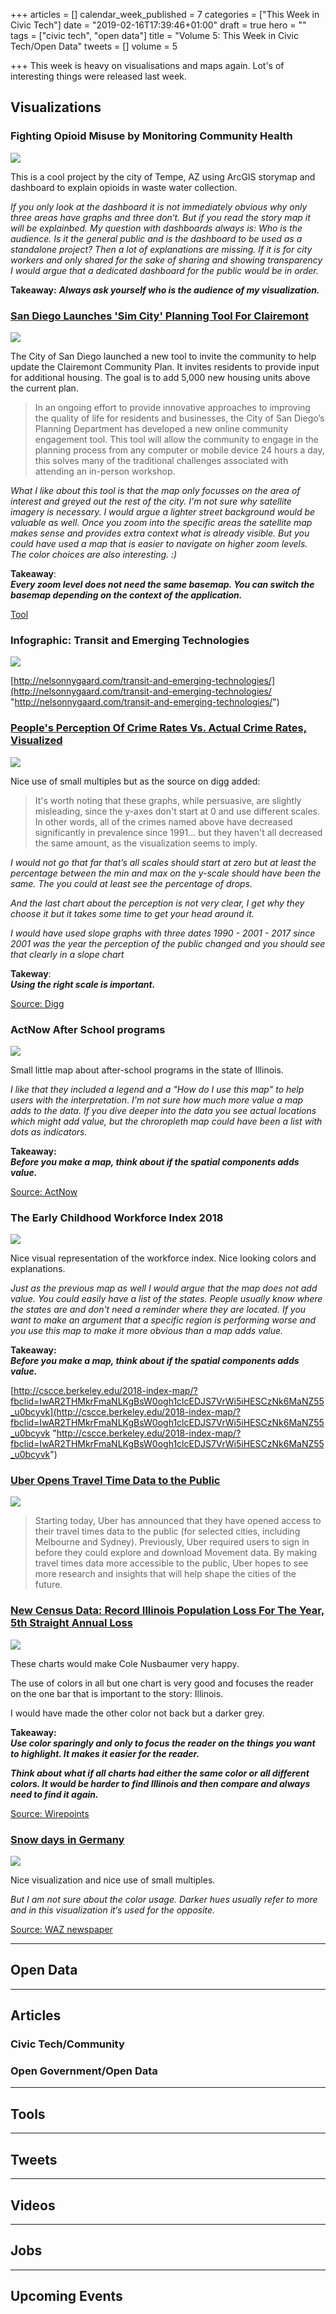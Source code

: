 +++
articles = []
calendar_week_published = 7
categories = ["This Week in Civic Tech"]
date = "2019-02-16T17:39:46+01:00"
draft = true
hero = ""
tags = ["civic tech", "open data"]
title = "Volume 5: This Week in Civic Tech/Open Data"
tweets = []
volume = 5

+++
This week is heavy on visualisations and maps again. Lot's of interesting things were released last week. 

## Visualizations

### Fighting Opioid Misuse by Monitoring Community Health

![](https://res.cloudinary.com/civicvision/image/upload/v1550335436/Volume%205/tempe-opiod.png)

This is a cool project by the city of Tempe, AZ using ArcGIS storymap and dashboard to explain opioids in waste water collection.

_If you only look at the dashboard it is not immediately obvious why only three areas have graphs and three don‘t. But if you read the story map it will be explainbed. My question with dashboards always is: Who is the audience. Is it the general public and is the dashboard to be used as a standalone project? Then a lot of explanations are missing.
If it is for city workers and only shared for the sake of sharing and showing transparency I would argue that a dedicated dashboard for the public would be in order._

**Takeaway:**
**_Always ask yourself who is the audience of my visualization._**

### [San Diego Launches 'Sim City' Planning Tool For Clairemont](https://www.clairemontplan.org/online-community-engagement-tool)

![](https://res.cloudinary.com/civicvision/image/upload/v1550507772/Volume%205/san-diego-clairmont-planning-tool.png)

The City of San Diego launched a new tool to invite the community to help update the Clairemont Community Plan. It invites residents to provide input for additional housing. The goal is to add 5,000 new housing units above the current plan. 

> In an ongoing effort to provide innovative approaches to improving the quality of life for residents and businesses, the City of San Diego’s Planning Department has developed a new online community engagement tool. This tool will allow the community to engage in the planning process from any computer or mobile device 24 hours a day, this solves many of the traditional challenges associated with attending an in-person workshop.

_What I like about this tool is that the map only focusses on the area of interest and greyed out the rest of the city. I'm not sure why satellite imagery is necessary. I would argue a lighter street background would be valuable as well. Once you zoom into the specific areas the satellite map makes sense and provides extra context what is already visible. But you could have used a map that is easier to navigate on higher zoom levels.   
The color choices are also interesting. :)_ 

**Takeaway**:  
**_Every zoom level does not need the same basemap. You can switch the basemap depending on the context of the application._**

[Tool](https://www.clairemontplan.org/online-community-engagement-tool)

### Infographic: Transit and Emerging Technologies

![](https://res.cloudinary.com/civicvision/image/upload/v1550507021/Volume%205/right-of-way-capacity.jpg)

[http://nelsonnygaard.com/transit-and-emerging-technologies/](http://nelsonnygaard.com/transit-and-emerging-technologies/ "http://nelsonnygaard.com/transit-and-emerging-technologies/")

### [People's Perception Of Crime Rates Vs. Actual Crime Rates, Visualized](http://digg.com/2019/crime-rates-perceptions-vs-reality?utm_source=ifttt)

![](https://res.cloudinary.com/civicvision/image/upload/v1550335783/Volume%205/crime-perception.png)

Nice use of small multiples but as the source on digg added:

> It's worth noting that these graphs, while persuasive, are slightly misleading, since the y-axes don't start at 0 and use different scales. In other words, all of the crimes named above have decreased significantly in prevalence since 1991... but they haven't all decreased the same amount, as the visualization seems to imply.

_I would not go that far that’s all scales should start at zero but at least the percentage between the min and max on the y-scale should have been the same. The you could at least see the percentage of drops._

_And the last chart about the perception is not very clear, I get why they choose it but it takes some time to get your head around it._

_I would have used slope graphs with three dates 1990 - 2001 - 2017 since 2001 was the year the perception of the public changed and you should see that clearly in a slope chart_

**Takeway**:  
**_Using the right scale is important._**

[Source: Digg](http://digg.com/2019/crime-rates-perceptions-vs-reality?utm_source=ifttt)

### ActNow After School programs

![](https://res.cloudinary.com/civicvision/image/upload/v1550389887/Volume%205/Illinois-prek-programs.png)

Small little map about after-school programs in the state of Illinois. 

_I like that they included a legend and a "How do I use this map" to help users with the interpretation_. _I'm not sure how much more value a map adds to the data. If you dive deeper into the data you see actual locations which might add value, but the chroropleth map could have been a list with dots as indicators._ 

**Takeaway:   
_Before you make a map, think about if the spatial components adds value._** 

[Source: ActNow]()

### The Early Childhood Workforce Index 2018

![](https://res.cloudinary.com/civicvision/image/upload/v1550506866/Volume%205/early-childhood-workforce-index.png)

Nice visual representation of the workforce index. Nice looking colors and explanations.

_Just as the previous map as well I would argue that the map does not add value. You could easily have a list of the states. People usually know where the states are and don't need a reminder where they are located. If you want to make an argument that a specific region is performing worse and you use this map to make it more obvious than a map adds value._

**Takeaway:   
_Before you make a map, think about if the spatial components adds value._** 

[http://cscce.berkeley.edu/2018-index-map/?fbclid=IwAR2THMkrFmaNLKgBsW0ogh1clcEDJS7VrWi5iHESCzNk6MaNZ55_u0bcyvk](http://cscce.berkeley.edu/2018-index-map/?fbclid=IwAR2THMkrFmaNLKgBsW0ogh1clcEDJS7VrWi5iHESCzNk6MaNZ55_u0bcyvk "http://cscce.berkeley.edu/2018-index-map/?fbclid=IwAR2THMkrFmaNLKgBsW0ogh1clcEDJS7VrWi5iHESCzNk6MaNZ55_u0bcyvk")

### [Uber Opens Travel Time Data to the Public](https://movement.uber.com/explore/boston/travel-times/query?lang=en-AU&lat.=42.3584308&lng.=-71.1007732&z.=12&si=1116&ti=&ag=censustracts&dt[tpb]=ALL_DAY&dt[dr][sd]=2018-01-01&dt[dr][ed]=2018-01-31&dt[wd;]=1,2,3,4,5,6,7&cd=&sa;=&sdn=)

![](https://res.cloudinary.com/civicvision/image/upload/v1550512747/Volume%205/uber-movement-boston.png)

> Starting today, Uber has announced that they have opened access to their travel times data to the public (for selected cities, including Melbourne and Sydney). Previously, Uber required users to sign in before they could explore and download Movement data. By making travel times data more accessible to the public, Uber hopes to see more research and insights that will help shape the cities of the future.



### [New Census Data: Record Illinois Population Loss For The Year, 5th Straight Annual Loss](https://wirepoints.org/shrinking-illinois-loses-population-five-years-in-a-row/)

![](https://res.cloudinary.com/civicvision/image/upload/v1550506860/Volume%205/illinois-population.png)

These charts would make Cole Nusbaumer very happy. 

The use of colors in all but one chart is very good and focuses the reader on the one bar that is important to the story: Illinois. 

I would have made the other color not back but a darker grey.

**Takeaway:**   
**_Use color sparingly and only to focus the reader on the things you want to highlight. It makes it easier for the reader._** 

**_Think about what if all charts had either the same color or all different colors. It would be harder to find Illinois and then compare and always need to find it again._**

[Source: Wirepoints](https://wirepoints.org/shrinking-illinois-loses-population-five-years-in-a-row/)

### [Snow days in Germany](https://interaktiv.waz.de/winter-vergleich-deutschland/)

![](https://res.cloudinary.com/civicvision/image/upload/v1550511088/Volume%205/snow-days-germany.png)

Nice visualization and nice use of small multiples. 

_But I am not sure about the color usage. Darker hues usually refer to more and in this visualization it‘s used for the opposite._

[Source: WAZ newspaper](https://interaktiv.waz.de/winter-vergleich-deutschland/)

<hr />

## Open Data

<hr />

## Articles

### Civic Tech/Community

### Open Government/Open Data

<hr />

## Tools

<hr />

## Tweets

<hr />

## Videos

<hr />

## Jobs

<hr />

## Upcoming Events